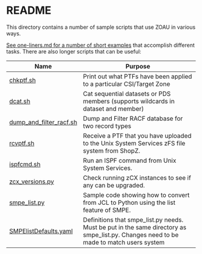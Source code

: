 # README

This directory contains a number of sample scripts that use ZOAU in various ways.

[See one-liners.md for a number of short examples](one-liners.md) that accomplish different tasks.
There are also longer scripts that can be useful:

|Name|Purpose|
|----|-------|
|[chkptf.sh](chkptf.sh)|Print out what PTFs have been applied to a particular CSI/Target Zone|
|[dcat.sh](dcat.sh)|Cat sequential datasets or PDS members (supports wildcards in dataset and member)|
|[dump_and_filter_racf.sh](dump_and_filter_racf.sh)|Dump and Filter RACF database for two record types|
|[rcvptf.sh](rcvptf.sh)|Receive a PTF that you have uploaded to the Unix System Services zFS file system from ShopZ.|
|[ispfcmd.sh](ispfcmd.sh)|Run an ISPF command from Unix System Services.|
|[zcx_versions.py](zcx_versions.py)|Check running zCX instances to see if any can be upgraded.|
|[smpe_list.py](smpe_list.py)|Sample code showing how to convert from JCL to Python using the list feature of SMPE.|
|[SMPElistDefaults.yaml](SMPElistDefaults.yaml)|Definitions that smpe_list.py needs. Must be put in the same directory as smpe_list.py. Changes need to be made to match users system|
